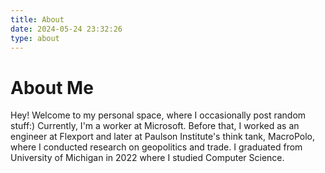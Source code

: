 ```yaml
---
title: About
date: 2024-05-24 23:32:26
type: about
---
```

# About Me

Hey! Welcome to my personal space, where I occasionally post random stuff:) Currently, I'm a worker at Microsoft. Before that, I worked as an engineer at Flexport and later at Paulson Institute's think tank, MacroPolo, where I conducted research on geopolitics and trade. I graduated from University of Michigan in 2022 where I studied Computer Science.
